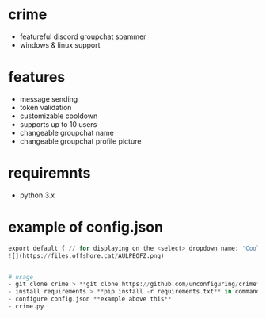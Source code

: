 # crime 
- featureful discord groupchat spammer
- windows & linux support

# features 
- message sending
- token validation
- customizable cooldown
- supports up to 10 users
- changeable groupchat name
- changeable groupchat profile picture

# requiremnts 
- python 3.x

# example of config.json
```python 
export default { // for displaying on the <select> dropdown name: 'Cool Discord Lib (Cool Programming Language)', // for highlight.js // see https://highlightjs.readthedocs.io/en/latest/css-classes-reference.html#language-names-and-aliases language: 'coolprogramminglanguage', // actual generator // data is just a javascript object that looks like this: // { "content": "message content...", "embed": { ... } } generateFrom(data) { ... }, }; ```
![](https://files.offshore.cat/AULPEOFZ.png)


# usage
- git clone crime > **git clone https://github.com/unconfiguring/crime**
- install requirements > **pip install -r requirements.txt** in command prompt
- configure config.json **example above this**
- crime.py

